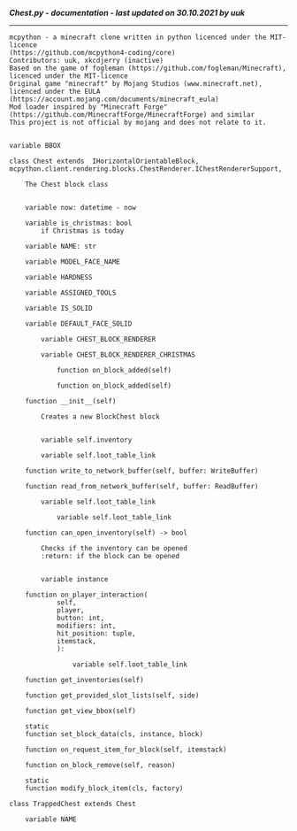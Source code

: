 ***Chest.py - documentation - last updated on 30.10.2021 by uuk***
___

    mcpython - a minecraft clone written in python licenced under the MIT-licence 
    (https://github.com/mcpython4-coding/core)
    Contributors: uuk, xkcdjerry (inactive)
    Based on the game of fogleman (https://github.com/fogleman/Minecraft), licenced under the MIT-licence
    Original game "minecraft" by Mojang Studios (www.minecraft.net), licenced under the EULA
    (https://account.mojang.com/documents/minecraft_eula)
    Mod loader inspired by "Minecraft Forge" (https://github.com/MinecraftForge/MinecraftForge) and similar
    This project is not official by mojang and does not relate to it.


    variable BBOX

    class Chest extends  IHorizontalOrientableBlock,  mcpython.client.rendering.blocks.ChestRenderer.IChestRendererSupport,  
        
        The Chest block class


        variable now: datetime - now

        variable is_christmas: bool
            if Christmas is today

        variable NAME: str

        variable MODEL_FACE_NAME

        variable HARDNESS

        variable ASSIGNED_TOOLS

        variable IS_SOLID

        variable DEFAULT_FACE_SOLID

            variable CHEST_BLOCK_RENDERER

            variable CHEST_BLOCK_RENDERER_CHRISTMAS

                function on_block_added(self)

                function on_block_added(self)

        function __init__(self)
            
            Creates a new BlockChest block


            variable self.inventory

            variable self.loot_table_link

        function write_to_network_buffer(self, buffer: WriteBuffer)

        function read_from_network_buffer(self, buffer: ReadBuffer)

            variable self.loot_table_link

                variable self.loot_table_link

        function can_open_inventory(self) -> bool
            
            Checks if the inventory can be opened
            :return: if the block can be opened


            variable instance

        function on_player_interaction(
                self,
                player,
                button: int,
                modifiers: int,
                hit_position: tuple,
                itemstack,
                ):

                    variable self.loot_table_link

        function get_inventories(self)

        function get_provided_slot_lists(self, side)

        function get_view_bbox(self)

        static
        function set_block_data(cls, instance, block)

        function on_request_item_for_block(self, itemstack)

        function on_block_remove(self, reason)

        static
        function modify_block_item(cls, factory)

    class TrappedChest extends Chest

        variable NAME